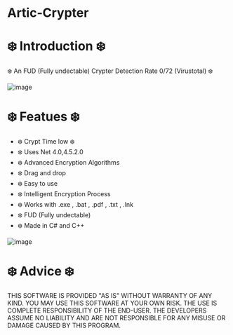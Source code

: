 # Artic-Crypter

# ❄️ Introduction ❄️

❄️ An FUD (Fully undectable) Crypter Detection Rate 0/72 (Virustotal) ❄️

![image](https://github.com/JavaScripterv4/Artic-Crypter/assets/146641581/642c65e8-8497-4394-ba00-262fa28120be)

# ❄️ Featues ❄️

- ❄️ Crypt Time low ❄️
- ❄️ Uses Net 4.0,4.5.2.0
- ❄️ Advanced Encryption Algorithms
- ❄️ Drag and drop
- ❄️ Easy to use
- ❄️ Intelligent Encryption Process
- ❄️ Works with .exe , .bat , .pdf , .txt , .lnk
- ❄️ FUD (Fully undectable)
- ❄️ Made in C# and C++

![image](https://github.com/JavaScripterv4/Artic-Crypter/assets/146641581/5a93efa6-373d-4c63-afab-8364b0789a4e)

# ❄️ Advice ❄️

THIS SOFTWARE IS PROVIDED "AS IS" WITHOUT WARRANTY OF ANY KIND. YOU MAY USE THIS SOFTWARE AT YOUR OWN RISK. THE USE IS COMPLETE RESPONSIBILITY OF THE END-USER. THE DEVELOPERS ASSUME NO LIABILITY AND ARE NOT RESPONSIBLE FOR ANY MISUSE OR DAMAGE CAUSED BY THIS PROGRAM.
